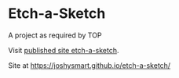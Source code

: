 # Etch-a-Sketch
A project as required by TOP


Visit [published site etch-a-sketch](https://joshysmart.github.io/etch-a-sketch).


Site  at https://joshysmart.github.io/etch-a-sketch/
